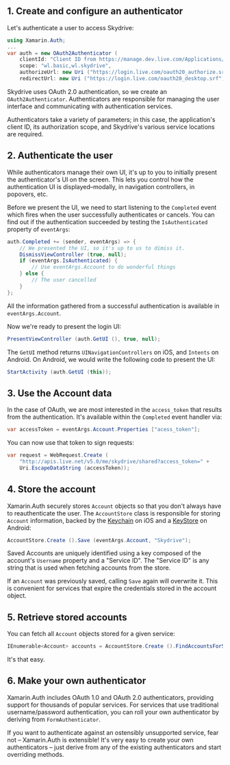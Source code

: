 ## 1. Create and configure an authenticator

Let's authenticate a user to access Skydrive:

```csharp
using Xamarin.Auth;
...
var auth = new OAuth2Authenticator (
	clientId: "Client ID from https://manage.dev.live.com/Applications/Index",
	scope: "wl.basic,wl.skydrive",
	authorizeUrl: new Uri ("https://login.live.com/oauth20_authorize.srf"),
	redirectUrl: new Uri ("https://login.live.com/oauth20_desktop.srf"));
```

Skydrive uses OAuth 2.0 authentication, so we create an `OAuth2Authenticator`. Authenticators are responsible for managing the user interface and communicating with authentication services.

Authenticators take a variety of parameters; in this case, the application's client ID, its authorization scope, and Skydrive's various service locations are required.




## 2. Authenticate the user

While authenticators manage their own UI, it's up to you to initially present the authenticator's UI on the screen. This lets you control how the authentication UI is displayed–modally, in navigation controllers, in popovers, etc.

Before we present the UI, we need to start listening to the `Completed` event which fires when the user successfully authenticates or cancels. You can find out if the authentication succeeded by testing the `IsAuthenticated` property of `eventArgs`:

```csharp
auth.Completed += (sender, eventArgs) => {
	// We presented the UI, so it's up to us to dimiss it.
	DismissViewController (true, null);
	if (eventArgs.IsAuthenticated) {
		// Use eventArgs.Account to do wonderful things
	} else {
		// The user cancelled
	}
};
```

All the information gathered from a successful authentication is available in `eventArgs.Account`.

Now we're ready to present the login UI:

```csharp
PresentViewController (auth.GetUI (), true, null);
```

The `GetUI` method returns `UINavigationControllers` on iOS, and `Intents` on Android. On Android, we would write the following code to present the UI:

```csharp
StartActivity (auth.GetUI (this));
```



## 3. Use the Account data

In the case of OAuth, we are most interested in the `access_token` that results from the authentication. It's available within the `Completed` event handler via:

```csharp
var accessToken = eventArgs.Account.Properties ["acess_token"];
```

You can now use that token to sign requests:

```csharp
var request = WebRequest.Create (
	"http://apis.live.net/v5.0/me/skydrive/shared?access_token=" +
	Uri.EscapeDataString (accessToken));
```



## 4. Store the account

Xamarin.Auth securely stores `Account` objects so that you don't always have to reauthenticate the user. The `AccountStore` class is responsible for storing `Account` information, backed by the [Keychain](https://developer.apple.com/library/ios/#documentation/security/Reference/keychainservices/Reference/reference.html) on iOS and a [KeyStore](http://developer.android.com/reference/java/security/KeyStore.html) on Android:

```csharp
AccountStore.Create ().Save (eventArgs.Account, "Skydrive");
```

Saved Accounts are uniquely identified using a key composed of the account's `Username` property and a "Service ID". The "Service ID" is any string that is used when fetching accounts from the store.

If an `Account` was previously saved, calling `Save` again will overwrite it. This is convenient for services that expire the credentials stored in the account object.




## 5. Retrieve stored accounts

You can fetch all `Account` objects stored for a given service:

```csharp
IEnumerable<Account> accounts = AccountStore.Create ().FindAccountsForService ("Skydrive");
```

It's that easy.




## 6. Make your own authenticator

Xamarin.Auth includes OAuth 1.0 and OAuth 2.0 authenticators, providing support for thousands of popular services. For services that use traditional username/password authentication, you can roll your own authenticator by deriving from `FormAuthenticator`.

If you want to authenticate against an ostensibly unsupported service, fear not – Xamarin.Auth is extensible! It's very easy to create your own authenticators – just derive from any of the existing authenticators and start overriding methods.


